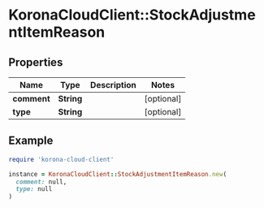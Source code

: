 # KoronaCloudClient::StockAdjustmentItemReason

## Properties

| Name | Type | Description | Notes |
| ---- | ---- | ----------- | ----- |
| **comment** | **String** |  | [optional] |
| **type** | **String** |  | [optional] |

## Example

```ruby
require 'korona-cloud-client'

instance = KoronaCloudClient::StockAdjustmentItemReason.new(
  comment: null,
  type: null
)
```

